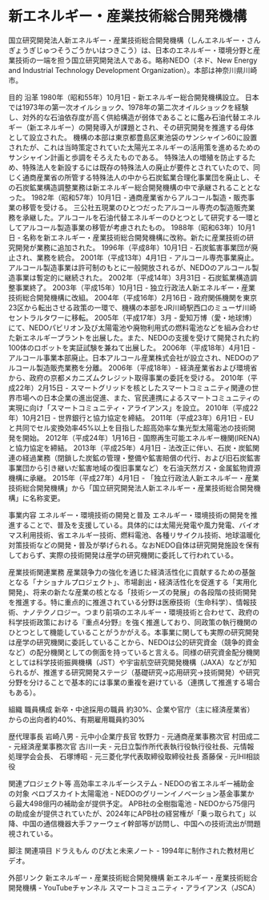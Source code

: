 # 新エネルギー・産業技術総合開発機構

国立研究開発法人新エネルギー・産業技術総合開発機構（しんエネルギー・さんぎょうぎじゅつそうごうかいはつきこう）は、日本のエネルギー・環境分野と産業技術の一端を担う国立研究開発法人である。略称NEDO（ネド、New Energy and Industrial Technology Development Organization）。本部は神奈川県川崎市。

目的
沿革
1980年（昭和55年）10月1日 - 新エネルギー総合開発機構設立。
日本では1973年の第一次オイルショック、1978年の第二次オイルショックを経験し、対外的な石油依存度が高く供給構造が弱体であることに鑑み石油代替エネルギー（新エネルギー）の開発導入が課題とされ、その研究開発を推進する母体として設立された。
機構の本部は東京都豊島区東池袋のサンシャイン60に設置されたが、これは当時策定されていた太陽光エネルギーの活用策を進めるためのサンシャイン計画と歩調をそろえたものである。
特殊法人の増殖を防止するため、特殊法人を新設するには既存の特殊法人の廃止が要件とされていたので、同じく通商産業省の所管する特殊法人の中から石炭鉱業合理化事業団を廃止し、その石炭鉱業構造調整業務は新エネルギー総合開発機構の中で承継されることとなった。
1982年（昭和57年）10月1日 - 通商産業省からアルコール製造・販売事業の移管を受ける。
三公社五現業のひとつだったアルコール専売の製造販売業務を承継した。アルコールを石油代替エネルギーのひとつとして研究する一環としてアルコール製造事業の移管が考慮されたもの。
1988年（昭和63年）10月1日 - 名称を新エネルギー・産業技術総合開発機構に改称。新たに産業技術の研究開発が業務に追加された。
1996年（平成8年）10月1日 - 石炭鉱害事業団が廃止され、業務を統合。
2001年（平成13年）4月1日 - アルコール専売事業廃止。アルコール製造事業は許可制のもとに一般開放されるが、NEDOのアルコール製造事業は暫定的に継続された。
2002年（平成14年）3月31日 - 石炭鉱業構造調整事業終了。
2003年（平成15年）10月1日 - 独立行政法人新エネルギー・産業技術総合開発機構に改組。
2004年（平成16年）2月16日 - 政府関係機関を東京23区から転出させる政策の一環で、機構の本部をJR川崎駅西口のミューザ川崎セントラルタワーに移転。
2005年（平成17年）3月 - 愛知万博（愛・地球博）にて、NEDOパビリオン及び太陽電池や廃物利用式の燃料電池などを組み合わせた新エネルギープラントを出展した。また、NEDOの支援を受けて開発された約100体のロボットを実証試験を兼ねて出展した。
2006年（平成18年）4月1日 - アルコール事業本部廃止。日本アルコール産業株式会社が設立され、NEDOのアルコール製造販売業務を分離。
2006年（平成18年）- 経済産業省および環境省から、政府の京都メカニズムクレジット取得事業の委託を受ける。
2010年（平成22年）2月15日 - スマートグリッドを核としたスマートコミュニティ関連の世界市場への日本企業の進出促進、また、官民連携によるスマートコミュニティの実現に向け「スマートコミュニティ・アライアンス」を設立。
2010年（平成22年）10月21日 - 世界銀行と協力協定を締結。
2011年（平成23年）6月1日 - EUと共同でセル変換効率45%以上を目指した超高効率な集光型太陽電池の技術開発を開始。
2012年（平成24年）1月16日 - 国際再生可能エネルギー機関(IRENA)と協力協定を締結。
2013年（平成25年）4月1日 - 法改正に伴い、石炭・炭鉱関連の経過業務（閉鎖した炭鉱の管理・整備や鉱害賠償の代行、および旧石炭鉱害事業団から引き継いだ鉱害地域の復旧事業など）を石油天然ガス・金属鉱物資源機構に承継。
2015年（平成27年）4月1日 - 「独立行政法人新エネルギー・産業技術総合開発機構」から「国立研究開発法人新エネルギー・産業技術総合開発機構」に名称変更。

事業内容
エネルギー・環境技術の開発と普及
エネルギー・環境技術の開発を推進することで、普及を支援している。具体的には太陽光発電や風力発電、バイオマス利用技術、省エネルギー技術、燃料電池、各種リサイクル技術、地球温暖化対策技術などの開発・普及が挙げられる。なおNEDO自体は研究開発施設を保有しておらず、実際の技術開発は産学の研究機関に委託して行われている。

産業技術関連業務
産業競争力の強化を通じた経済活性化に貢献するための基盤となる「ナショナルプロジェクト」、市場創出・経済活性化を促進する「実用化開発」、将来の新たな産業の核となる「技術シーズの発展」の各段階の技術開発を推進する。特に重点的に推進されている分野は医療技術（生命科学）、情報技術、ナノテクノロジー。つまり前項のエネルギー・環境技術と合わせて、政府の科学技術政策における『重点4分野』を強く推進しており、同政策の執行機関のひとつとして機能していることがうかがえる。本事業に関しても実際の研究開発は産学の研究機関に委託していることから、NEDOは公的研究資金（競争的資金など）の配分機関としての側面を持っていると言える。同様の研究資金配分機関としては科学技術振興機構（JST）や宇宙航空研究開発機構（JAXA）などが知られるが、推進する研究開発ステージ（基礎研究→応用研究→技術開発）や研究分野を分けることで基本的には事業の重複を避けている（連携して推進する場合もある）。

組織
職員構成
新卒・中途採用の職員 約30%、企業や官庁（主に経済産業省）からの出向者約40%、有期雇用職員約30%

歴代理事長
岩崎八男 - 元中小企業庁長官
牧野力 - 元通商産業事務次官
村田成二 - 元経済産業事務次官
古川一夫 - 元日立製作所代表執行役執行役社長、元情報処理学会会長、
石塚博昭 - 元三菱化学代表取締役取締役社長
斎藤保 - 元IHI相談役

関連プロジェクト等
高効率エネルギーシステム - NEDOの省エネルギー補助金の対象
ペロブスカイト太陽電池 - NEDOのグリーンイノベーション基金事業から最大498億円の補助金が提供予定。
APB社の全樹脂電池 - NEDOから75億円の助成金が提供されていたが、2024年にAPB社の経営権が「乗っ取られて」以降、中国の通信機器大手ファーウェイ幹部等が訪問し、中国への技術流出が問題視されている。

脚注
関連項目
ドラえもん のび太と未来ノート - 1994年に制作された教材用ビデオ。

外部リンク
新エネルギー・産業技術総合開発機構
新エネルギー・産業技術総合開発機構 - YouTubeチャンネル
スマートコミュニティ・アライアンス（JSCA）